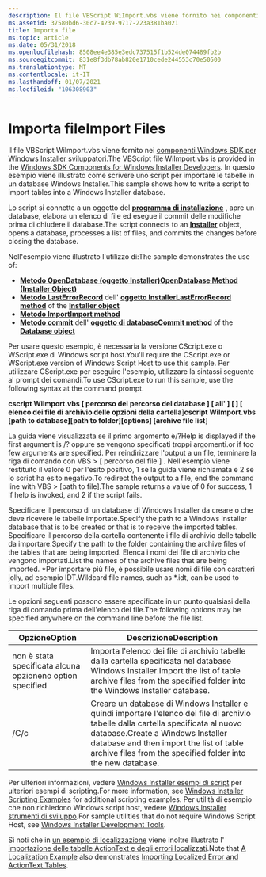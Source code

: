 ```yaml
---
description: Il file VBScript WiImport.vbs viene fornito nei componenti Windows SDK per Windows Installer sviluppatori. In questo esempio viene illustrato come scrivere uno script per importare le tabelle in un database Windows Installer.
ms.assetid: 37580bd6-30c7-4239-9717-223a381ba021
title: Importa file
ms.topic: article
ms.date: 05/31/2018
ms.openlocfilehash: 8508ee4e385e3edc737515f1b524de074489fb2b
ms.sourcegitcommit: 831e8f3db78ab820e1710cede244553c70e50500
ms.translationtype: MT
ms.contentlocale: it-IT
ms.lasthandoff: 01/07/2021
ms.locfileid: "106308903"
---
```

# <a name="import-files"></a><span data-ttu-id="b8944-104">Importa file</span><span class="sxs-lookup"><span data-stu-id="b8944-104">Import Files</span></span>

<span data-ttu-id="b8944-105">Il file VBScript WiImport.vbs viene fornito nei [componenti Windows SDK per Windows Installer sviluppatori](platform-sdk-components-for-windows-installer-developers.md).</span><span class="sxs-lookup"><span data-stu-id="b8944-105">The VBScript file WiImport.vbs is provided in the [Windows SDK Components for Windows Installer Developers](platform-sdk-components-for-windows-installer-developers.md).</span></span> <span data-ttu-id="b8944-106">In questo esempio viene illustrato come scrivere uno script per importare le tabelle in un database Windows Installer.</span><span class="sxs-lookup"><span data-stu-id="b8944-106">This sample shows how to write a script to import tables into a Windows Installer database.</span></span>

<span data-ttu-id="b8944-107">Lo script si connette a un oggetto del [**programma di installazione**](installer-object.md) , apre un database, elabora un elenco di file ed esegue il commit delle modifiche prima di chiudere il database.</span><span class="sxs-lookup"><span data-stu-id="b8944-107">The script connects to an [**Installer**](installer-object.md) object, opens a database, processes a list of files, and commits the changes before closing the database.</span></span>

<span data-ttu-id="b8944-108">Nell'esempio viene illustrato l'utilizzo di:</span><span class="sxs-lookup"><span data-stu-id="b8944-108">The sample demonstrates the use of:</span></span>

-   [<span data-ttu-id="b8944-109">**Metodo OpenDatabase (oggetto Installer)**</span><span class="sxs-lookup"><span data-stu-id="b8944-109">**OpenDatabase Method (Installer Object)**</span></span>](installer-opendatabase.md)
-   <span data-ttu-id="b8944-110">[**Metodo LastErrorRecord**](installer-lasterrorrecord.md) dell' [ **oggetto Installer**](installer-object.md)</span><span class="sxs-lookup"><span data-stu-id="b8944-110">[**LastErrorRecord method**](installer-lasterrorrecord.md) of the [**Installer object**](installer-object.md)</span></span>
-   [<span data-ttu-id="b8944-111">**Metodo Import**</span><span class="sxs-lookup"><span data-stu-id="b8944-111">**Import method**</span></span>](database-import.md)
-   <span data-ttu-id="b8944-112">[**Metodo commit**](database-commit.md) dell' [ **oggetto di database**](database-object.md)</span><span class="sxs-lookup"><span data-stu-id="b8944-112">[**Commit method**](database-commit.md) of the [**Database object**](database-object.md)</span></span>

<span data-ttu-id="b8944-113">Per usare questo esempio, è necessaria la versione CScript.exe o WScript.exe di Windows script host.</span><span class="sxs-lookup"><span data-stu-id="b8944-113">You'll require the CScript.exe or WScript.exe version of Windows Script Host to use this sample.</span></span> <span data-ttu-id="b8944-114">Per utilizzare CScript.exe per eseguire l'esempio, utilizzare la sintassi seguente al prompt dei comandi.</span><span class="sxs-lookup"><span data-stu-id="b8944-114">To use CScript.exe to run this sample, use the following syntax at the command prompt.</span></span>

<span data-ttu-id="b8944-115">**cscript WiImport.vbs \[ percorso del percorso del database \] \[ all' \] \[ \] \[ elenco dei file di archivio delle opzioni della cartella**\]</span><span class="sxs-lookup"><span data-stu-id="b8944-115">**cscript WiImport.vbs \[path to database\]\[path to folder\]\[options\] \[archive file list**\]</span></span>

<span data-ttu-id="b8944-116">La guida viene visualizzata se il primo argomento è/?</span><span class="sxs-lookup"><span data-stu-id="b8944-116">Help is displayed if the first argument is /?</span></span> <span data-ttu-id="b8944-117">oppure se vengono specificati troppi argomenti.</span><span class="sxs-lookup"><span data-stu-id="b8944-117">or if too few arguments are specified.</span></span> <span data-ttu-id="b8944-118">Per reindirizzare l'output a un file, terminare la riga di comando con VBS > \[ percorso del file \] . Nell'esempio viene restituito il valore 0 per l'esito positivo, 1 se la guida viene richiamata e 2 se lo script ha esito negativo.</span><span class="sxs-lookup"><span data-stu-id="b8944-118">To redirect the output to a file, end the command line with VBS > \[path to file\].The sample returns a value of 0 for success, 1 if help is invoked, and 2 if the script fails.</span></span>

<span data-ttu-id="b8944-119">Specificare il percorso di un database di Windows Installer da creare o che deve ricevere le tabelle importate.</span><span class="sxs-lookup"><span data-stu-id="b8944-119">Specify the path to a Windows installer database that is to be created or that is to receive the imported tables.</span></span> <span data-ttu-id="b8944-120">Specificare il percorso della cartella contenente i file di archivio delle tabelle da importare.</span><span class="sxs-lookup"><span data-stu-id="b8944-120">Specify the path to the folder containing the archive files of the tables that are being imported.</span></span> <span data-ttu-id="b8944-121">Elenca i nomi dei file di archivio che vengono importati.</span><span class="sxs-lookup"><span data-stu-id="b8944-121">List the names of the archive files that are being imported.</span></span> <span data-ttu-id="b8944-122">\*Per importare più file, è possibile usare nomi di file con caratteri jolly, ad esempio IDT.</span><span class="sxs-lookup"><span data-stu-id="b8944-122">Wildcard file names, such as \*.idt, can be used to import multiple files.</span></span>

<span data-ttu-id="b8944-123">Le opzioni seguenti possono essere specificate in un punto qualsiasi della riga di comando prima dell'elenco dei file.</span><span class="sxs-lookup"><span data-stu-id="b8944-123">The following options may be specified anywhere on the command line before the file list.</span></span>



| <span data-ttu-id="b8944-124">Opzione</span><span class="sxs-lookup"><span data-stu-id="b8944-124">Option</span></span>              | <span data-ttu-id="b8944-125">Descrizione</span><span class="sxs-lookup"><span data-stu-id="b8944-125">Description</span></span>                                                                                                                          |
|---------------------|--------------------------------------------------------------------------------------------------------------------------------------|
| <span data-ttu-id="b8944-126">non è stata specificata alcuna opzione</span><span class="sxs-lookup"><span data-stu-id="b8944-126">no option specified</span></span> | <span data-ttu-id="b8944-127">Importa l'elenco dei file di archivio tabelle dalla cartella specificata nel database Windows Installer.</span><span class="sxs-lookup"><span data-stu-id="b8944-127">Import the list of table archive files from the specified folder into the Windows Installer database.</span></span>                                |
| <span data-ttu-id="b8944-128">/C</span><span class="sxs-lookup"><span data-stu-id="b8944-128">/c</span></span>                  | <span data-ttu-id="b8944-129">Creare un database di Windows Installer e quindi importare l'elenco dei file di archivio tabelle dalla cartella specificata al nuovo database.</span><span class="sxs-lookup"><span data-stu-id="b8944-129">Create a Windows Installer database and then import the list of table archive files from the specified folder into the new database.</span></span> |



 

<span data-ttu-id="b8944-130">Per ulteriori informazioni, vedere [Windows Installer esempi di script](windows-installer-scripting-examples.md) per ulteriori esempi di scripting.</span><span class="sxs-lookup"><span data-stu-id="b8944-130">For more information, see [Windows Installer Scripting Examples](windows-installer-scripting-examples.md) for additional scripting examples.</span></span> <span data-ttu-id="b8944-131">Per utilità di esempio che non richiedono Windows script host, vedere [Windows Installer strumenti di sviluppo](windows-installer-development-tools.md).</span><span class="sxs-lookup"><span data-stu-id="b8944-131">For sample utilities that do not require Windows Script Host, see [Windows Installer Development Tools](windows-installer-development-tools.md).</span></span>

<span data-ttu-id="b8944-132">Si noti che in [un esempio di localizzazione](a-localization-example.md) viene inoltre illustrato l' [importazione delle tabelle ActionText e degli errori localizzati](importing-localized-error-and-actiontext-tables.md).</span><span class="sxs-lookup"><span data-stu-id="b8944-132">Note that [A Localization Example](a-localization-example.md) also demonstrates [Importing Localized Error and ActionText Tables](importing-localized-error-and-actiontext-tables.md).</span></span>

 

 




